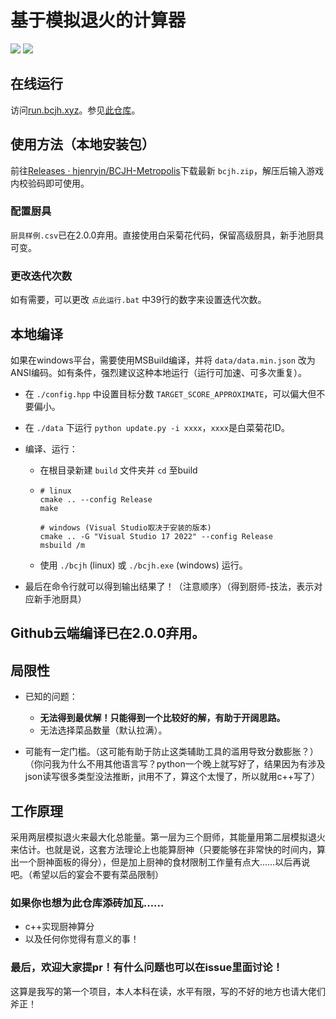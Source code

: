 # 基于模拟退火的计算器

![](https://img.shields.io/github/downloads/hjenryin/BCJH-Metropolis/total)
![](https://img.shields.io/github/stars/hjenryin/BCJH-Metropolis)

## 在线运行

访问[run.bcjh.xyz](run.bcjh.xyz)。参见[此仓库](https://github.com/yuwenxifan/BCJH-Metropolis-html)。

## 使用方法（本地安装包）

前往[Releases · hjenryin/BCJH-Metropolis](https://github.com/hjenryin/BCJH-Metropolis/releases)下载最新 `bcjh.zip`，解压后输入游戏内校验码即可使用。

### 配置厨具

 `厨具样例.csv`已在2.0.0弃用。直接使用白采菊花代码，保留高级厨具，新手池厨具可变。

### 更改迭代次数

如有需要，可以更改 `点此运行.bat` 中39行的数字来设置迭代次数。

## 本地编译

如果在windows平台，需要使用MSBuild编译，并将 `data/data.min.json` 改为ANSI编码。如有条件，强烈建议这种本地运行（运行可加速、可多次重复）。

- 在 `./config.hpp` 中设置目标分数 `TARGET_SCORE_APPROXIMATE`，可以偏大但不要偏小。
- 在 `./data` 下运行 `python update.py -i xxxx`，`xxxx`是白菜菊花ID。
- 编译、运行：

  - 在根目录新建 `build` 文件夹并 `cd` 至build
  - ```
    # linux
    cmake .. --config Release 
    make

    # windows (Visual Studio取决于安装的版本)
    cmake .. -G "Visual Studio 17 2022" --config Release
    msbuild /m
    ```
  - 使用 `./bcjh` (linux) 或 `./bcjh.exe` (windows) 运行。
- 最后在命令行就可以得到输出结果了！（注意顺序）（得到厨师-技法，表示对应新手池厨具）

## Github云端编译已在2.0.0弃用。

## 局限性

- 已知的问题：

  - **无法得到最优解！只能得到一个比较好的解，有助于开阔思路。**
  - 无法选择菜品数量（默认拉满）。
- 可能有一定门槛。（这可能有助于防止这类辅助工具的滥用导致分数膨胀？）（你问我为什么不用其他语言写？python一个晚上就写好了，结果因为有涉及json读写很多类型没法推断，jit用不了，算这个太慢了，所以就用c++写了）

## 工作原理

采用两层模拟退火来最大化总能量。第一层为三个厨师，其能量用第二层模拟退火来估计。也就是说，这套方法理论上也能算厨神（只要能够在非常快的时间内，算出一个厨神面板的得分），但是加上厨神的食材限制工作量有点大……以后再说吧。（希望以后的宴会不要有菜品限制）

### 如果你也想为此仓库添砖加瓦……

- c++实现厨神算分
- 以及任何你觉得有意义的事！

### 最后，欢迎大家提pr！有什么问题也可以在issue里面讨论！

这算是我写的第一个项目，本人本科在读，水平有限，写的不好的地方也请大佬们斧正！
